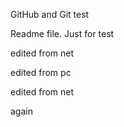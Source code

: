 GitHub and Git test

Readme file. Just for test

edited from net

edited from pc

edited from net 

again
